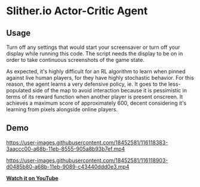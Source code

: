 # Slither.io Actor-Critic Agent

## Usage
Turn off any settings that would start your screensaver or turn off your display while running this code. The script needs the display to be on in order to take continuous screenshots of the game state.

As expected, it's highly difficult for an RL algorithm to learn when pinned against live human players, for they have highly stochastic behavior. For this reason, the agent learns a very defensive policy, ie. It goes to the less-populated side of the map to avoid interaction because it is pessimistic in terms of its reward function when another player is present onscreen. It achieves a maximum score of approximately 600, decent considering it's learning from pixels alongside online players. 

## Demo
https://user-images.githubusercontent.com/18452581/116118383-3aaccc00-a68b-11eb-8555-905a8b93b7ef.mp4

https://user-images.githubusercontent.com/18452581/116118903-d0485b80-a68b-11eb-9089-c43440ddd0e3.mp4

[**Watch it on YouTube**](https://www.youtube.com/watch?v=fhAlw9w-MNk)
